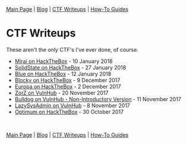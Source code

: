 [Main Page](../index.md) \| [Blog](https://github.com/berzerk0/GitPage/wiki/Post-Listing) \| [CTF Writeups](../CTF-Writeups/CTF-index.md) \| [How-To Guides](../How-To-Guides/HowTo-index.md) <br>

# CTF Writeups

These aren't the only CTF's I've ever done, of course.


*  [Mirai on HackTheBox](Mirai-HTB.md) - 10 January 2018
* [SolidState on HackTheBox](SolidState-HTB.md) - 27 January 2018
* [Blue on HackTheBox](Blue-HTB.md) - 12 January 2018
* [Blocky on HackTheBox](Blocky-HTB.md) - 9 December 2017
* [Europa on HackTheBox](Europa-HTB.md) - 2 December 2017
* [ZorZ on VulnHub](ZorZ-Vulnhub.md) - 20 November 2017
* [Bulldog on VulnHub - Non-Introductory Version](Bulldog-Vulnhub-NonIntro.md) - 11 November 2017
* [LazySysAdmin on VulnHub](LazySysAdmin-VulnHub.md) - 8  November 2017
* [Optimum on HackTheBox](Optimum-HTB.md) - 30 October 2017



<br>

[Main Page](../index.md) \| [Blog](https://github.com/berzerk0/GitPage/wiki/Post-Listing) \| [CTF Writeups](../CTF-Writeups/CTF-index.md) \| [How-To Guides](../How-To-Guides/HowTo-index.md) <br>
